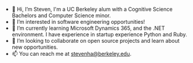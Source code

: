 - 👋 Hi, I’m Steven, I'm a UC Berkeley alum with a Cognitive Science Bachelors and Computer Science minor. 
- 👀 I’m interested in software engineering opportunities!
- 🌱 I’m currently learning Microsoft Dynamics 365, and the .NET environment. I have experience in startup experience Python and Ruby. 
- 💞️ I’m looking to collaborate on open source projects and learn about new opportunities. 
- 📫 You can reach me at stevenha@berkeley.edu. 


